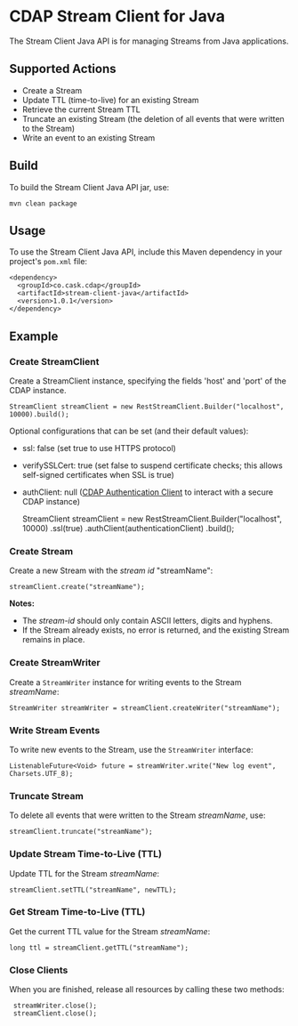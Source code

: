 # CDAP Stream Client for Java

The Stream Client Java API is for managing Streams from Java applications.

## Supported Actions

- Create a Stream
- Update TTL (time-to-live) for an existing Stream
- Retrieve the current Stream TTL
- Truncate an existing Stream (the deletion of all events that were written to the Stream)
- Write an event to an existing Stream

## Build

To build the Stream Client Java API jar, use:

    mvn clean package

## Usage

To use the Stream Client Java API, include this Maven dependency in your project's ```pom.xml``` file:

    <dependency>
      <groupId>co.cask.cdap</groupId>
      <artifactId>stream-client-java</artifactId>
      <version>1.0.1</version>
    </dependency>

## Example

### Create StreamClient

Create a StreamClient instance, specifying the fields 'host' and 'port' of the CDAP instance.

    StreamClient streamClient = new RestStreamClient.Builder("localhost", 10000).build();

Optional configurations that can be set (and their default values):

- ssl: false (set true to use HTTPS protocol)
- verifySSLCert: true (set false to suspend certificate checks; this allows self-signed certificates when SSL is true)
- authClient: null ([CDAP Authentication Client](https://github.com/caskdata/cdap-clients/tree/develop/cdap-authentication-clients/java)
  to interact with a secure CDAP instance)

    StreamClient streamClient = new RestStreamClient.Builder("localhost", 10000)
                                                    .ssl(true)
                                                    .authClient(authenticationClient)
                                                    .build();

### Create Stream

Create a new Stream with the *stream id* "streamName":

    streamClient.create("streamName");

**Notes:**

- The *stream-id* should only contain ASCII letters, digits and hyphens.
- If the Stream already exists, no error is returned, and the existing Stream remains in place.

### Create StreamWriter

Create a ```StreamWriter``` instance for writing events to the Stream *streamName*:

    StreamWriter streamWriter = streamClient.createWriter("streamName");

### Write Stream Events

To write new events to the Stream, use the ```StreamWriter``` interface:

    ListenableFuture<Void> future = streamWriter.write("New log event", Charsets.UTF_8);

### Truncate Stream

To delete all events that were written to the Stream *streamName*, use:

    streamClient.truncate("streamName");

### Update Stream Time-to-Live (TTL)

Update TTL for the Stream *streamName*:

    streamClient.setTTL("streamName", newTTL);

### Get Stream Time-to-Live (TTL)

Get the current TTL value for the Stream *streamName*:

    long ttl = streamClient.getTTL("streamName");

### Close Clients

When you are finished, release all resources by calling these two methods:

     streamWriter.close();
     streamClient.close();  
